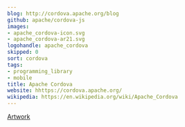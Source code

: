 ```yaml
---
blog: http://cordova.apache.org/blog
github: apache/cordova-js
images:
- apache_cordova-icon.svg
- apache_cordova-ar21.svg
logohandle: apache_cordova
skipped: 0
sort: cordova
tags:
- programming_library
- mobile
title: Apache Cordova
website: hhttps://cordova.apache.org/
wikipedia: https://en.wikipedia.org/wiki/Apache_Cordova
---
```


[Artwork](http://cordova.apache.org/artwork/)
